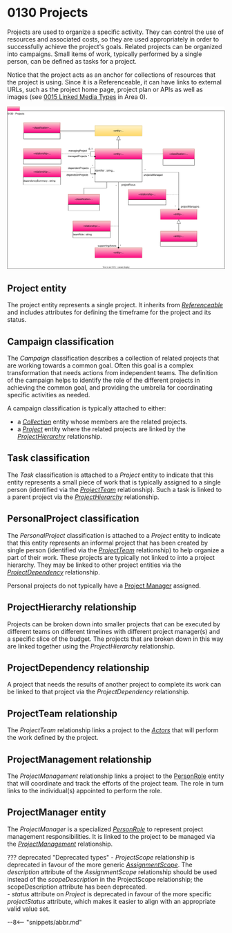<!-- SPDX-License-Identifier: CC-BY-4.0 -->
<!-- Copyright Contributors to the Egeria project. -->

# 0130 Projects

Projects are used to organize a specific activity. They can control the use of resources and associated costs, so they are used appropriately in order to successfully achieve the project's goals.
Related projects can be organized into campaigns. Small items of work, typically performed by a single person, can be defined as tasks for a project.

Notice that the project acts as an anchor for collections of resources that the project is using. Since it is a Referenceable, it can have links to external URLs, such as the project home page, project plan or APIs as well as images (see [0015 Linked Media Types](/types/0/0015-Linked-Media-Types) in Area 0).

![UML](0130-Projects.svg)

## Project entity

The project entity represents a single project.  It inherits from [*Referenceable*](/types/0/0010-Base-Model) and includes attributes for defining the timeframe for the project and its status.

## Campaign classification

The *Campaign* classification describes a collection of related projects that are working towards a common goal.  Often this goal is a complex transformation that needs actions from independent teams.  The definition of the campaign helps to identify the role of the different projects in achieving the common goal, and providing the umbrella for coordinating specific activities as needed.

A campaign classification is typically attached to either:

* a [*Collection*](/types/0/0021-Collections) entity whose members are the related projects.
* a [*Project*](#project-entity) entity where the related projects are linked by the [*ProjectHierarchy*](#projecthierarchy-relationship) relationship.

## Task classification

The *Task* classification is attached to a *Project* entity to indicate that this entity represents a small piece of work that is typically assigned to a single person (identified via the [*ProjectTeam*](#projectteam-relationship) relationship).  Such a task is linked to a parent project via the [*ProjectHierarchy*](#projecthierarchy-relationship) relationship.

## PersonalProject classification

The *PersonalProject* classification is attached to a *Project* entity to indicate that this entity represents an informal project that has been created by single person (identified via the [*ProjectTeam*](#projectteam-relationship) relationship) to help organize a part of their work.  These projects are typically not linked to into a project hierarchy.  They may be linked to other project entities via the [*ProjectDependency*](#projectdependency-relationship) relationship.

Personal projects do not typically have a [Project Manager](#projectmanagement-relationship) assigned.

## ProjectHierarchy relationship

Projects can be broken down into smaller projects that can be executed by different teams on different timelines with different project manager(s) and a specific slice of the budget.  The projects that are broken down in this way are linked together using the *ProjectHierarchy* relationship.

## ProjectDependency relationship

A project that needs the results of another project to complete its work can be linked to that project via the *ProjectDependency* relationship.

## ProjectTeam relationship

The *ProjectTeam* relationship links a project to the [*Actors*](/types/1/0110-Actor) that will perform the work defined by the project.

## ProjectManagement relationship

The *ProjectManagement* relationship links a project to the [PersonRole](/types/1/0112-People) entity that will coordinate and track the efforts of the project team.  The role in turn links to the individual(s) appointed to perform the role.

## ProjectManager entity

The *ProjectManager* is a specialized [*PersonRole*](/types/1/0112-People) to represent project management responsibilities.  It is linked to the project to be managed via the [*ProjectManagement*](#projectmanagement-relationship) relationship.

??? deprecated "Deprecated types"
    - *ProjectScope* relationship is deprecated in favour of the more generic [*AssignmentScope*](/types/1/0120-Assignment-Scopes). The *description* attribute of the *AssignmentScope* relationship should be used instead of the *scopeDescription* in the ProjectScope relationship; the scopeDescription attribute has been deprecated.  
    - *status* attribute on *Project* is deprecated in favour of the more specific *projectStatus* attribute, which makes it easier to align with an appropriate valid value set.

--8<-- "snippets/abbr.md"
